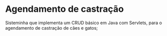 # Agendamento de castração

Sisteminha que implementa um CRUD básico em Java com Servlets, para o agendamento de castração de cães e gatos;